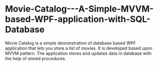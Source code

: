 # Movie-Catalog---A-Simple-MVVM-based-WPF-application-with-SQL-Database
Movie Catalog is a simple demonstration of database based WPF application that lets you store a list of movies. It is developed based upon MVVM pattern. The application stores and updates data in database with the help of stored procedures.
